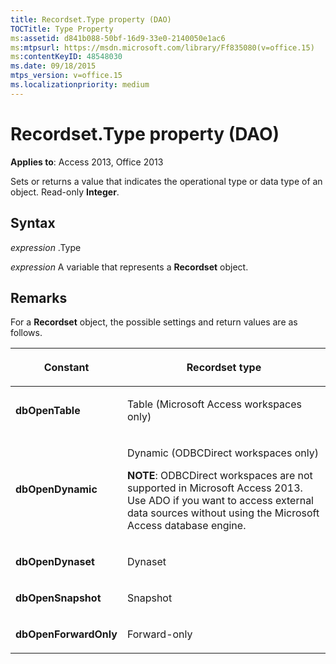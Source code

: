 ```yaml
---
title: Recordset.Type property (DAO)
TOCTitle: Type Property
ms:assetid: d841b088-50bf-16d9-33e0-2140050e1ac6
ms:mtpsurl: https://msdn.microsoft.com/library/Ff835080(v=office.15)
ms:contentKeyID: 48548030
ms.date: 09/18/2015
mtps_version: v=office.15
ms.localizationpriority: medium
---
```


# Recordset.Type property (DAO)


**Applies to**: Access 2013, Office 2013

Sets or returns a value that indicates the operational type or data type of an object. Read-only **Integer**.

## Syntax

*expression* .Type

*expression* A variable that represents a **Recordset** object.

## Remarks

For a **Recordset** object, the possible settings and return values are as follows.

<table>
<colgroup>
<col />
<col />
</colgroup>
<thead>
<tr class="header">
<th><p>Constant</p></th>
<th><p>Recordset type</p></th>
</tr>
</thead>
<tbody>
<tr class="odd">
<td><p><strong>dbOpenTable</strong></p></td>
<td><p>Table (Microsoft Access workspaces only)</p></td>
</tr>
<tr class="even">
<td><p><strong>dbOpenDynamic</strong></p></td>
<td><p>Dynamic (ODBCDirect workspaces only)</p>
<p><strong>NOTE</strong>: ODBCDirect workspaces are not supported in Microsoft Access 2013. Use ADO if you want to access external data sources without using the Microsoft Access database engine.</p></td>
</tr>
<tr class="odd">
<td><p><strong>dbOpenDynaset</strong></p></td>
<td><p>Dynaset</p></td>
</tr>
<tr class="even">
<td><p><strong>dbOpenSnapshot</strong></p></td>
<td><p>Snapshot</p></td>
</tr>
<tr class="odd">
<td><p><strong>dbOpenForwardOnly</strong></p></td>
<td><p>Forward-only</p></td>
</tr>
</tbody>
</table>

